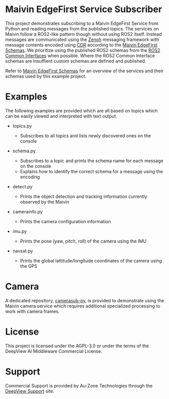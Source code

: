 # Maivin EdgeFirst Service Subscriber

This project demonstrates subscribing to a Maivin EdgeFirst Service from Python and reading messages from the published topics.  The services on Maivin follow a ROS2-like pattern though without using ROS2 itself.  Instead messages are communicated using the [Zenoh](https://zenoh.io) messaging framework with message contents encoded using [CDR](https://en.wikipedia.org/wiki/Common_Data_Representation) according to the [Maivin EdgeFirst Schemas](https://github.com/MaivinAI/schemas).  We prioritize using the published ROS2 schemas from the [ROS2 Common Interfaces](https://github.com/ros2/common_interfaces/tree/humble) when possible.  Where the ROS2 Common Interface schemas are insuffient custom schemas are defined and published.

Refer to [Maivin EdgeFirst Schemas](https://github.com/MaivinAI/schemas) for an overview of the services and their schemas used by this example project.

# Examples

The following examples are provided which are all based on topics which can be easily viewed and interpreted with text output.

- topics.py
  - Subscribes to all topics and lists newly discovered ones on the console

- schema.py
  - Subscribes to a topic and prints the schema name for each message on the console
  - Explains how to identify the correct schema for a message using the encoding

- detect.py
  - Prints the object detection and tracking information currently observed by the Maivin

- camerainfo.py
  - Prints the camera configuration information

- imu.py
  - Prints the pose (yaw, pitch, roll) of the camera using the IMU

- navsat.py
  - Prints the global lattitude/longitude coordinates of the camera using the GPS

# Camera

A dedicated repository, [camerasub-py](https://github.com/MaivinAI/camerasub-py), is provided to demonstrate using the Maivin camera service which requires additional specialized processing to work with camera frames.

# License

This project is licensed under the AGPL-3.0 or under the terms of the DeepView AI Middleware Commercial License.

# Support

Commercial Support is provided by Au-Zone Technologies through the [DeepView Support](https://support.deepviewml.com) site.
